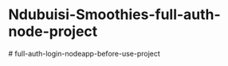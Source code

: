 # Ndubuisi-Smoothies-full-auth-node-project
#   f u l l - a u t h - l o g i n - n o d e a p p - b e f o r e - u s e - p r o j e c t  
 